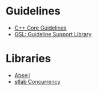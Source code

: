 # Guidelines

* [C++ Core Guidelines](http://isocpp.github.io/CppCoreGuidelines/CppCoreGuidelines)
* [GSL: Guideline Support Library](https://github.com/Microsoft/GSL)

# Libraries
* [Abseil](https://opensource.googleblog.com/2017/09/introducing-abseil-new-common-libraries.html)
* [stlab Concurrency](http://cppcast.com/2017/06/felix-petriconi/)